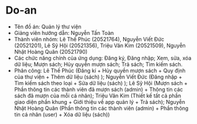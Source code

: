 # Do-an
- Tên đồ án: Quản lý thư viện
- Giảng viên hướng dẫn: Nguyễn Tấn Toàn
- Thành viên nhóm:
    Lê Thế Phúc                 (20521764),
    Nguyễn Viết Đức             (20521201),
    Lê Sỹ Hội                   (20521356),
    Triệu Văn Kim               (20521509),
    Nguyễn Nhật Hoàng Quân      (20521790)
- Các chức năng chính của ứng dụng: Đăng ký, Đăng nhập; Xem, sửa, xóa dữ liệu; Mượn sách; Hủy quyền mượn sách; Trả sách; Tìm kiếm sách.
- Phân công: Lê Thế Phúc (Đăng kí + Hủy quyền mượn sách + Quy định của thư viện + Thêm dữ liệu (sách) ); Nguyễn Viết Đức (Đăng nhập + Tìm kiếm sách theo loại + Sửa dữ liệu (sách) ); Lê Sỹ Hội (Mượn sách + Phần thông tin các thành viên đã mượn sách (admin) + Thông tin các sách đã mượn của mỗi cá nhân); Triệu Văn Kim (Thiết kế tất cả phần giao diện phần khung + Giới thiệu về app quản lý + Trả sách); Nguyễn Nhật Hoàng Quân (Phần thông tin các thành viên (admin) + Phần thông tin cá nhân (user) + Xóa dữ liệu (sách))
